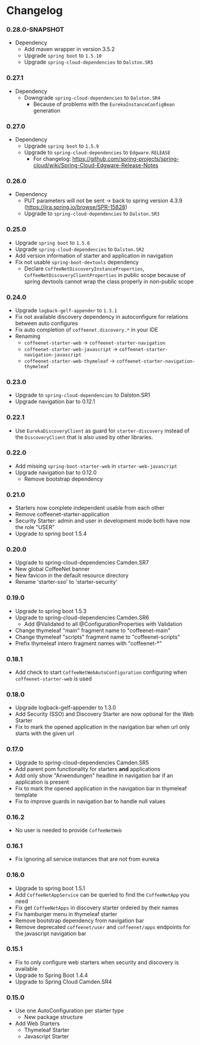 # Changelog 


### 0.28.0-SNAPSHOT
* Dependency
  * Add maven wrapper in version 3.5.2
  * Upgrade `spring boot` to `1.5.10`
  * Upgrade `spring-cloud-dependencies` to `Dalston.SR5`

### 0.27.1
* Dependency
  * Downgrade `spring-cloud-dependencies` to `Dalston.SR4`
    * Because of problems with the `EurekaInstanceConfigBean` generation

### 0.27.0
* Dependency
  * Upgrade `spring boot` to `1.5.9`
  * Upgrade to `spring-cloud-dependencies` to `Edgware.RELEASE`
    * For changelog: https://github.com/spring-projects/spring-cloud/wiki/Spring-Cloud-Edgware-Release-Notes

### 0.26.0
* Dependency
  * PUT parameters will not be sent -> back to spring version 4.3.9
    (https://jira.spring.io/browse/SPR-15828)
  * Upgrade to `spring-cloud-dependencies` to `Dalston.SR3`

### 0.25.0
* Upgrade `spring boot` to `1.5.6`
* Upgrade `spring-cloud-dependencies` to `Dalston.SR2`
* Add version information of starter and application
  in navigation
* Fix not usable `spring-boot-devtools` dependency
  * Declare
    `CoffeeNetDiscoveryInstanceProperties`,
    `CoffeeNetDiscoveryClientProperties`
    in public scope because of spring devtools cannot wrap
    the class properly in non-public scope

### 0.24.0
* Upgrade `logback-gelf-appender` to `1.3.1`
* Fix not available discovery dependency in
  autoconfigure for relations between auto configures
* Fix auto completion of `coffeenet.discovery.*` in your IDE
* Renaming
  * `coffeenet-starter-web` -> `coffeenet-starter-navigation`
  * `coffeenet-starter-web-javascript` -> `coffeenet-starter-navigation-javascript`
  * `coffeenet-starter-web-thymeleaf` -> `coffeenet-starter-navigation-thymeleaf`

### 0.23.0
* Upgrade to `spring-cloud-dependencies` to Dalston.SR1
* Upgrade navigation bar to 0.12.1

### 0.22.1
* Use `EurekaDiscoveryClient` as guard for `starter-discovery`
  instead of the `DiscoveryClient` that is also used by other libraries.

### 0.22.0
* Add missing `spring-boot-starter-web` in `starter-web-javascript`
* Upgrade navigation bar to 0.12.0
  * Remove bootstrap dependency

### 0.21.0
* Starters now complete independent usable from each other
* Remove coffeenet-starter-application
* Security Starter: admin and user in development mode both have now the role "USER"
* Upgrade to spring boot 1.5.4

### 0.20.0
* Upgrade to spring-cloud-dependencies Camden.SR7
* New global CoffeeNet banner
* New favicon in the default resource directory
* Rename 'starter-sso' to 'starter-security'

### 0.19.0
* Upgrade to spring boot 1.5.3
* Upgrade to spring-cloud-dependencies Camden.SR6
  * Add @Validated to all @ConfigurationProperties with Validation
* Change thymeleaf "main" fragment name to "coffeenet-main"
* Change thymeleaf "scripts" fragment name to "coffeenet-scripts"
* Prefix thymeleaf intern fragment names with "coffeenet-*"

### 0.18.1
* Add check to start `CoffeeNetWebAutoConfiguration` configuring when `coffeenet-starter-web` is used

### 0.18.0
* Upgrade logback-gelf-appender to 1.3.0
* Add Security (SSO) and Discovery Starter are now optional for the Web Starter
* Fix to mark the opened application in the navigation bar when url only starts with the given url

### 0.17.0
* Upgrade to spring-cloud-dependencies Camden.SR5
* Add parent pom functionality for starters **and** applications
* Add only show "Anwendungen" headline in navigation bar if an application is present
* Fix to mark the opened application in the navigation bar in thymeleaf template
* Fix to improve guards in navigation bar to handle null values

### 0.16.2
* No user is needed to provide `CoffeeNetWeb`

### 0.16.1
* Fix ignoring all service instances that are not from eureka

### 0.16.0
* Upgrade to spring boot 1.5.1
* Add `CoffeeNetAppService` can be queried to find the `CoffeeNetApp` you need
* Fix get `CoffeeNetApps` in discovery starter ordered by their names
* Fix hamburger menu in thymeleaf starter
* Remove bootstrap dependency from navigation bar
* Remove deprecated `coffeenet/user` and `coffeenet/apps` endpoints for the javascript navigation bar


### 0.15.1
* Fix to only configure web starters when security and discovery is available
* Upgrade to Spring Boot 1.4.4
* Upgrade to Spring Cloud Camden.SR4

### 0.15.0
* Use one AutoConfiguration per starter type
  * New package structure
* Add Web Starters
  * Thymeleaf Starter
  * Javascript Starter
